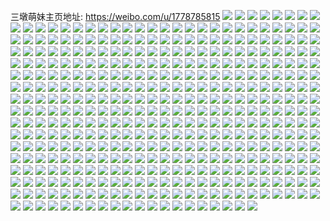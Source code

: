 三墩萌妹主页地址: https://weibo.com/u/1778785815 
![](https://wx4.sinaimg.cn/mw2000/6a061e17gy1h964iucn9oj227o2y71kz.jpg) 
![](https://wx4.sinaimg.cn/mw2000/6a061e17gy1h92v9xcw8nj20zo1bhqfw.jpg) 
![](https://wx4.sinaimg.cn/mw2000/6a061e17gy1h92v9z96bsj20zo0qbjzw.jpg) 
![](https://wx4.sinaimg.cn/mw2000/6a061e17gy1h92va08fdaj20zo13hdxd.jpg) 
![](https://wx4.sinaimg.cn/mw2000/6a061e17gy1h908rm8riuj20u0190q84.jpg) 
![](https://wx4.sinaimg.cn/mw2000/6a061e17gy1h908rnow3cj20u0190tge.jpg) 
![](https://wx4.sinaimg.cn/mw2000/6a061e17gy1h908rmyzlwj20u019011f.jpg) 
![](https://wx4.sinaimg.cn/mw2000/6a061e17gy1h8yaydf9ixj20jg0gmn1l.jpg) 
![](https://wx4.sinaimg.cn/mw2000/6a061e17gy1h8yaye4v85j21400u0gt9.jpg) 
![](https://wx4.sinaimg.cn/mw2000/6a061e17gy1h8yayfduc7j20u014haj7.jpg) 
![](https://wx4.sinaimg.cn/mw2000/6a061e17gy1h8yaygtnutj20u01br79s.jpg) 
![](https://wx4.sinaimg.cn/mw2000/6a061e17gy1h8y74be2wij20zo0lhabb.jpg) 
![](https://wx4.sinaimg.cn/mw2000/6a061e17gy1h8xv8b8vd2j20u0191jy4.jpg) 
![](https://wx4.sinaimg.cn/mw2000/6a061e17gy1h8xv8ei8mjj20u018zwlz.jpg) 
![](https://wx4.sinaimg.cn/mw2000/6a061e17gy1h8xv8fzmfqj20u0191101.jpg) 
![](https://wx4.sinaimg.cn/mw2000/6a061e17gy1h8ukwg5dk2j21hf1z8hdt.jpg) 
![](https://wx4.sinaimg.cn/mw2000/6a061e17gy1h8ukwd9ltyj20zo1blh12.jpg) 
![](https://wx4.sinaimg.cn/mw2000/6a061e17gy1h8ukwkaenoj21uc2gehdu.jpg) 
![](https://wx4.sinaimg.cn/mw2000/6a061e17gy1h8ukwqsug7j226m2wub2b.jpg) 
![](https://wx4.sinaimg.cn/mw2000/6a061e17gy1h8ukwtevupj221m2q67wj.jpg) 
![](https://wx4.sinaimg.cn/mw2000/6a061e17gy1h8ukwvyy5oj22662w8b2b.jpg) 
![](https://wx4.sinaimg.cn/mw2000/6a061e17gy1h8teiga6svj20zo1bkaup.jpg) 
![](https://wx4.sinaimg.cn/mw2000/6a061e17gy1h8teih4xqzj20zo1bkh2f.jpg) 
![](https://wx4.sinaimg.cn/mw2000/6a061e17gy1h8rblw71ckj20zo0c40ze.jpg) 
![](https://wx4.sinaimg.cn/mw2000/6a061e17gy1h8rblxj48gj20vb0nqqdl.jpg) 
![](https://wx4.sinaimg.cn/mw2000/6a061e17gy1h8rblvf1eij21kw16oqew.jpg) 
![](https://wx4.sinaimg.cn/mw2000/6a061e17gy1h8r023da1tj21xh2w4npd.jpg) 
![](https://wx4.sinaimg.cn/mw2000/6a061e17gy1h8r025bdquj221n32bhdu.jpg) 
![](https://wx4.sinaimg.cn/mw2000/6a061e17gy1h8r0278ewnj21ws2v5u0x.jpg) 
![](https://wx4.sinaimg.cn/mw2000/6a061e17gy1h8pszi4w5sj20u01fy45s.jpg) 
![](https://wx4.sinaimg.cn/mw2000/6a061e17gy1h8pszm5fhvj214p1i9e5c.jpg) 
![](https://wx4.sinaimg.cn/mw2000/6a061e17gy1h8pszsctjqj20dd0nrjsp.jpg) 
![](https://wx4.sinaimg.cn/mw2000/6a061e17gy1h8mdgan4mdj214z1im4qp.jpg) 
![](https://wx4.sinaimg.cn/mw2000/6a061e17gy1h8l5804k2jj20ve15v181.jpg) 
![](https://wx4.sinaimg.cn/mw2000/6a061e17gy1h8jwxpkmchj21o0280x6p.jpg) 
![](https://wx4.sinaimg.cn/mw2000/6a061e17gy1h8fmgx71fhj22560zo1ky.jpg) 
![](https://wx4.sinaimg.cn/mw2000/6a061e17gy1h8fmgfby74j22560zo7wi.jpg) 
![](https://wx4.sinaimg.cn/mw2000/6a061e17gy1h8eywjim18j20zo1mt7tq.jpg) 
![](https://wx4.sinaimg.cn/mw2000/6a061e17gy1h8eywkt49ej20zo1np1kx.jpg) 
![](https://wx4.sinaimg.cn/mw2000/6a061e17gy1h8eywib2njj20zo1a7wxw.jpg) 
![](https://wx4.sinaimg.cn/mw2000/6a061e17gy1h8ecxgzhglj20sg0sg7u3.jpg) 
![](https://wx4.sinaimg.cn/mw2000/6a061e17gy1h8dbck0e1lj21s32df7wi.jpg) 
![](https://wx4.sinaimg.cn/mw2000/6a061e17gy1h89ppgs4psj21li24pe82.jpg) 
![](https://wx4.sinaimg.cn/mw2000/6a061e17gy1h89pprx16kj21li24o4qp.jpg) 
![](https://wx4.sinaimg.cn/mw2000/6a061e17gy1h81p9tzcv0j22702xdnpe.jpg) 
![](https://wx4.sinaimg.cn/mw2000/6a061e17gy1h81kc39w5gj21hx1zwqv5.jpg) 
![](https://wx4.sinaimg.cn/mw2000/6a061e17gy1h81kc9ds0cj21h81yynpd.jpg) 
![](https://wx4.sinaimg.cn/mw2000/6a061e17gy1h7tlj7egbtj20zo1u9nb4.jpg) 
![](https://wx4.sinaimg.cn/mw2000/6a061e17gy1h7s33arojrj21k622xb29.jpg) 
![](https://wx4.sinaimg.cn/mw2000/6a061e17gy1h7s33bpcynj216o1kwniy.jpg) 
![](https://wx4.sinaimg.cn/mw2000/6a061e17gy1h7s33vq4i8j20zo1mq14d.jpg) 
![](https://wx4.sinaimg.cn/mw2000/6a061e17gy1h7hxng8o4zj211u1egtt3.jpg) 
![](https://wx4.sinaimg.cn/mw2000/6a061e17gy1h7axigyvpxj21281f0kb9.jpg) 
![](https://wx4.sinaimg.cn/mw2000/6a061e17gy1h7axig1qt4j212s1fqwyd.jpg) 
![](https://wx4.sinaimg.cn/mw2000/6a061e17gy1h748cpsk60j215q1jldxn.jpg) 
![](https://wx4.sinaimg.cn/mw2000/6a061e17ly1h70n7kpqmqj21o728bk5k.jpg) 
![](https://wx4.sinaimg.cn/mw2000/6a061e17ly1h70n7jujy0j22062ocu0x.jpg) 
![](https://wx4.sinaimg.cn/mw2000/6a061e17ly1h70n7mk8osj229u314x6r.jpg) 
![](https://wx4.sinaimg.cn/mw2000/6a061e17ly1h6vehc6k21j21nt27re82.jpg) 
![](https://wx4.sinaimg.cn/mw2000/6a061e17ly1h6t3a67idpj20zo0nhtkl.jpg) 
![](https://wx4.sinaimg.cn/mw2000/6a061e17ly1h6t3b5ncb9j20u015ajuw.jpg) 
![](https://wx4.sinaimg.cn/mw2000/6a061e17ly1h6t3a7votdj216o1kwn0r.jpg) 
![](https://wx4.sinaimg.cn/mw2000/6a061e17ly1h6t3a8ljbmj21221eq1c6.jpg) 
![](https://wx4.sinaimg.cn/mw2000/6a061e17ly1h6rdxjnbgjj21oe1oenmp.jpg) 
![](https://wx4.sinaimg.cn/mw2000/6a061e17ly1h6rdxj34ywj22c0340q8c.jpg) 
![](https://wx4.sinaimg.cn/mw2000/6a061e17ly1h6e97baatij21id20ib29.jpg) 
![](https://wx4.sinaimg.cn/mw2000/6a061e17ly1h6e97bw62gj21im20sn3r.jpg) 
![](https://wx4.sinaimg.cn/mw2000/6a061e17ly1h6e97cfdygj21kd236aja.jpg) 
![](https://wx4.sinaimg.cn/mw2000/6a061e17ly1h6e97d2p2pj21kr23ou0x.jpg) 
![](https://wx4.sinaimg.cn/mw2000/6a061e17ly1h658usmv0lj20xc1ypn2n.jpg) 
![](https://wx4.sinaimg.cn/mw2000/6a061e17ly1h658utt14cj20xc1yyx3j.jpg) 
![](https://wx4.sinaimg.cn/mw2000/6a061e17ly1h658uvpo9lj20xc2lr4dm.jpg) 
![](https://wx4.sinaimg.cn/mw2000/6a061e17ly1h658uwqt51j20xc208e81.jpg) 
![](https://wx4.sinaimg.cn/mw2000/6a061e17ly1h658uyk5qjj2204305b2b.jpg) 
![](https://wx4.sinaimg.cn/mw2000/6a061e17ly1h658uznbadj20xc2090zy.jpg) 
![](https://wx4.sinaimg.cn/mw2000/6a061e17ly1h658urkqd8j20xc2e2e81.jpg) 
![](https://wx4.sinaimg.cn/mw2000/6a061e17ly1h658v0s1vqj20xc2p8e81.jpg) 
![](https://wx4.sinaimg.cn/mw2000/6a061e17ly1h658v2gl2wj215o3b4b2a.jpg) 
![](https://wx4.sinaimg.cn/mw2000/6a061e17ly1h5w5liuu4bj22bz2bze81.jpg) 
![](https://wx4.sinaimg.cn/mw2000/6a061e17ly1h5w5ljnguej21o0280kjl.jpg) 
![](https://wx4.sinaimg.cn/mw2000/6a061e17ly1h5jc8fvx5rj21o02801kz.jpg) 
![](https://wx4.sinaimg.cn/mw2000/6a061e17ly1h5jc8gfdfvj21cl1clh25.jpg) 
![](https://wx4.sinaimg.cn/mw2000/6a061e17ly1h5jc8dmrhjj21i01hzqjv.jpg) 
![](https://wx4.sinaimg.cn/mw2000/6a061e17ly1h5jc8idjqij21o0280hdu.jpg) 
![](https://wx4.sinaimg.cn/mw2000/6a061e17ly1h5jc8k68rvj21o0280u0x.jpg) 
![](https://wx4.sinaimg.cn/mw2000/6a061e17ly1h5jc8m9fc5j21o0280hdv.jpg) 
![](https://wx4.sinaimg.cn/mw2000/6a061e17ly1h4qnxays7qj21o0280qv5.jpg) 
![](https://wx4.sinaimg.cn/mw2000/6a061e17ly1h4jqyrevk7j21lc24gu0x.jpg) 
![](https://wx4.sinaimg.cn/mw2000/6a061e17ly1h4f45br31ij21o02804qq.jpg) 
![](https://wx4.sinaimg.cn/mw2000/6a061e17gy1h4bjxwxqrtj22c0340x6q.jpg) 
![](https://wx4.sinaimg.cn/mw2000/6a061e17gy1h4bjxyd34dj21h41yuqv5.jpg) 
![](https://wx4.sinaimg.cn/mw2000/6a061e17gy1h4bjxzjhghj21o0280kjl.jpg) 
![](https://wx4.sinaimg.cn/mw2000/6a061e17gy1h4bjy2p2npj21o0280qv5.jpg) 
![](https://wx4.sinaimg.cn/mw2000/6a061e17gy1h3jwhgfddtj21291f1asl.jpg) 
![](https://wx4.sinaimg.cn/mw2000/6a061e17gy1h2s1r8saz4j21o02807wh.jpg) 
![](https://wx4.sinaimg.cn/mw2000/6a061e17gy1h2s1rqrm9wj21o02801ky.jpg) 
![](https://wx4.sinaimg.cn/mw2000/6a061e17gy1h2oo554seej222a2r1u0x.jpg) 
![](https://wx4.sinaimg.cn/mw2000/6a061e17gy1h2oo53zyv2j22c0340u0y.jpg) 
![](https://wx4.sinaimg.cn/mw2000/6a061e17gy1h2oo56vi1nj22432tehdu.jpg) 
![](https://wx4.sinaimg.cn/mw2000/6a061e17gy1h2oo51hkpnj221k2q2hdt.jpg) 
![](https://wx4.sinaimg.cn/mw2000/6a061e17gy1h2lxdftqkbj222j2rfe81.jpg) 
![](https://wx4.sinaimg.cn/mw2000/6a061e17gy1h2fvagrd89j228u2zrx6p.jpg) 
![](https://wx4.sinaimg.cn/mw2000/6a061e17gy1h28cme9isij22382sd7wh.jpg) 
![](https://wx4.sinaimg.cn/mw2000/6a061e17gy1h1wrdk92jpj21o0280e81.jpg) 
![](https://wx4.sinaimg.cn/mw2000/6a061e17gy1h1wrdm3x6vj220w2j4x6p.jpg) 
![](https://wx4.sinaimg.cn/mw2000/6a061e17gy1h1wrdndsiqj22c0340hdu.jpg) 
![](https://wx4.sinaimg.cn/mw2000/6a061e17gy1h1wrdobzgoj20u0140qae.jpg) 
![](https://wx4.sinaimg.cn/mw2000/6a061e17gy1h1wrdpehzbj21o02807wh.jpg) 
![](https://wx4.sinaimg.cn/mw2000/6a061e17gy1h1pyrp40r3j21o0280u0x.jpg) 
![](https://wx4.sinaimg.cn/mw2000/6a061e17gy1h1pyrq6hh3j21o02801ky.jpg) 
![](https://wx4.sinaimg.cn/mw2000/6a061e17gy1h1pyro7o6lj21o0280x6p.jpg) 
![](https://wx4.sinaimg.cn/mw2000/6a061e17gy1h1pyrrdw90j22c0340e83.jpg) 
![](https://wx4.sinaimg.cn/mw2000/6a061e17gy1h13z0ajha9j21o0280u0x.jpg) 
![](https://wx4.sinaimg.cn/mw2000/6a061e17gy1h07fp75rw3j222n3404qr.jpg) 
![](https://wx4.sinaimg.cn/mw2000/6a061e17gy1h07fp53hrbj222n340kjm.jpg) 
![](https://wx4.sinaimg.cn/mw2000/6a061e17gy1h07fpa9x7gj234022p7wj.jpg) 
![](https://wx4.sinaimg.cn/mw2000/6a061e17gy1h07fpejlsdj222o3404qr.jpg) 
![](https://wx4.sinaimg.cn/mw2000/6a061e17gy1h07fpcdxewj222o3401kz.jpg) 
![](https://wx4.sinaimg.cn/mw2000/6a061e17gy1h07fpgo2p8j222o340u0y.jpg) 
![](https://wx4.sinaimg.cn/mw2000/6a061e17ly1h031k3lg21j20u01407bs.jpg) 
![](https://wx4.sinaimg.cn/mw2000/6a061e17gy1gzj4sf2g8tj20zo16rnev.jpg) 
![](https://wx4.sinaimg.cn/mw2000/6a061e17gy1gzj4sdu28uj22c02c0kjm.jpg) 
![](https://wx4.sinaimg.cn/mw2000/6a061e17gy1gzj4sg7doyj22c02c0e82.jpg) 
![](https://wx4.sinaimg.cn/mw2000/6a061e17gy1gzfqnnxkj2j21sc2ds4qq.jpg) 
![](https://wx4.sinaimg.cn/mw2000/6a061e17gy1gzfqnp12ffj21sc2ds7wi.jpg) 
![](https://wx4.sinaimg.cn/mw2000/6a061e17gy1gzfqnr555dj21sc2ds4qq.jpg) 
![](https://wx4.sinaimg.cn/mw2000/6a061e17gy1gzfqnt00dkj21sc2dsb2a.jpg) 
![](https://wx4.sinaimg.cn/mw2000/6a061e17gy1gzdi0x9ufvj22560zonpe.jpg) 
![](https://wx4.sinaimg.cn/mw2000/6a061e17gy1gzd0fyvzqtj21o0280qv5.jpg) 
![](https://wx4.sinaimg.cn/mw2000/6a061e17gy1gz7s40021zj223j2sq1ky.jpg) 
![](https://wx4.sinaimg.cn/mw2000/6a061e17gy1gz5dywgvrfj222o2rjnpd.jpg) 
![](https://wx4.sinaimg.cn/mw2000/6a061e17gy1gz5dyxcdldj213u0tu4o7.jpg) 
![](https://wx4.sinaimg.cn/mw2000/6a061e17gy1gz5dyy6zcxj22c02c0npd.jpg) 
![](https://wx4.sinaimg.cn/mw2000/6a061e17gy1gyqds8udq6j21jq22aqv5.jpg) 
![](https://wx4.sinaimg.cn/mw2000/6a061e17gy1gyqdr25te8j21ig20mnpd.jpg) 
![](https://wx4.sinaimg.cn/mw2000/6a061e17gy1gyqdr3nh1zj21ln24vnpd.jpg) 
![](https://wx4.sinaimg.cn/mw2000/6a061e17gy1gyums2n3s2j21o0280npd.jpg) 
![](https://wx4.sinaimg.cn/mw2000/6a061e17gy1gymwk448mjj22bz1qznpd.jpg) 
![](https://wx4.sinaimg.cn/mw2000/6a061e17gy1gyjs798p44j20zo0jb78g.jpg) 
![](https://wx4.sinaimg.cn/mw2000/6a061e17gy1gyi66gbv3gj20u01hc48i.jpg) 
![](https://wx4.sinaimg.cn/mw2000/6a061e17gy1gyet1h09noj20zo0c8jxh.jpg) 
![](https://wx4.sinaimg.cn/mw2000/6a061e17gy1gyet1hde3ej20zo0ie0yu.jpg) 
![](https://wx4.sinaimg.cn/mw2000/6a061e17gy1gyet1hy7dvj20zo0l0qf0.jpg) 
![](https://wx4.sinaimg.cn/mw2000/6a061e17gy1gyet1i9ggzj20zo0bh40v.jpg) 
![](https://wx4.sinaimg.cn/mw2000/6a061e17gy1gyet1glzn4j20zo1ax1e9.jpg) 
![](https://wx4.sinaimg.cn/mw2000/6a061e17gy1gyet1iq8uyj20zo0m8dqn.jpg) 
![](https://wx4.sinaimg.cn/mw2000/6a061e17gy1gyet1jjwqqj20zo136h3p.jpg) 
![](https://wx4.sinaimg.cn/mw2000/6a061e17gy1gyet1knhrbj20zo0i90z5.jpg) 
![](https://wx4.sinaimg.cn/mw2000/6a061e17gy1gyeoxl1vptj20zo1hwtw6.jpg) 
![](https://wx4.sinaimg.cn/mw2000/6a061e17gy1gyeoxmc3epj20u01eb4i5.jpg) 
![](https://wx4.sinaimg.cn/mw2000/6a061e17gy1gydh1ags2xj20zo097wfx.jpg) 
![](https://wx4.sinaimg.cn/mw2000/6a061e17gy1gydfw259jgj21kx23vnpd.jpg) 
![](https://wx4.sinaimg.cn/mw2000/6a061e17gy1gydfw5n9ooj22c02et7wi.jpg) 
![](https://wx4.sinaimg.cn/mw2000/6a061e17gy1gydfw3qc0yj21nk22fb29.jpg) 
![](https://wx4.sinaimg.cn/mw2000/6a061e17gy1gydfw8peu5j22c0340u0x.jpg) 
![](https://wx4.sinaimg.cn/mw2000/6a061e17gy1gydfw6xwtoj228g28gu0x.jpg) 
![](https://wx4.sinaimg.cn/mw2000/6a061e17gy1gydfwaaqogj21sc2dsx6q.jpg) 
![](https://wx4.sinaimg.cn/mw2000/6a061e17gy1gybtq98xx7j20zo175n24.jpg) 
![](https://wx4.sinaimg.cn/mw2000/6a061e17gy1gybtr2sk6ij229p29p7wi.jpg) 
![](https://wx4.sinaimg.cn/mw2000/6a061e17gy1gy7t146a9mj21sj1sj4qp.jpg) 
![](https://wx4.sinaimg.cn/mw2000/6a061e17gy1gy7t15yu2nj21o0280npd.jpg) 
![](https://wx4.sinaimg.cn/mw2000/6a061e17gy1gy7t18xqysj22c0340e83.jpg) 
![](https://wx4.sinaimg.cn/mw2000/6a061e17gy1gy7t13dh4rj22c0340x6q.jpg) 
![](https://wx4.sinaimg.cn/mw2000/6a061e17gy1gy7t1lfnlbj2256256e82.jpg) 
![](https://wx4.sinaimg.cn/mw2000/6a061e17gy1gy78ekvllbj22c02x0x6q.jpg) 
![](https://wx4.sinaimg.cn/mw2000/6a061e17gy1gy66fkui3cj21ox1ox1kx.jpg) 
![](https://wx4.sinaimg.cn/mw2000/6a061e17gy1gxzx73nztuj22c02ebkjm.jpg) 
![](https://wx4.sinaimg.cn/mw2000/6a061e17gy1gxzx74mrzij21o0280kjl.jpg) 
![](https://wx4.sinaimg.cn/mw2000/6a061e17gy1gxzx72dpsvj21va1vae81.jpg) 
![](https://wx4.sinaimg.cn/mw2000/6a061e17ly1gxxfnud3urj224i24iu0x.jpg) 
![](https://wx4.sinaimg.cn/mw2000/6a061e17gy1gxrm4allohj21ju22fe81.jpg) 
![](https://wx4.sinaimg.cn/mw2000/6a061e17gy1gxrm4imh0tj21ux1uxhdt.jpg) 
![](https://wx4.sinaimg.cn/mw2000/6a061e17gy1gxrm4plfr4j21ki1kj4qp.jpg) 
![](https://wx4.sinaimg.cn/mw2000/6a061e17gy1gxrm51ujbzj225c25cnpd.jpg) 
![](https://wx4.sinaimg.cn/mw2000/6a061e17gy1gxrm4ehzgbj21o01qxkjl.jpg) 
![](https://wx4.sinaimg.cn/mw2000/6a061e17gy1gxrm52t973j20ob0obn2x.jpg) 
![](https://wx4.sinaimg.cn/mw2000/6a061e17gy1gxjjdkfpk2j20zo1e9qos.jpg) 
![](https://wx4.sinaimg.cn/mw2000/6a061e17gy1gxjjdl28fpj21y71y7e81.jpg) 
![](https://wx4.sinaimg.cn/mw2000/6a061e17gy1gxi8tsotxej20zo190h3q.jpg) 
![](https://wx4.sinaimg.cn/mw2000/6a061e17gy1gxi8ttix4yj20zo16bnfq.jpg) 
![](https://wx4.sinaimg.cn/mw2000/6a061e17gy1gxi8tu8ujrj20zo0xe19r.jpg) 
![](https://wx4.sinaimg.cn/mw2000/6a061e17gy1gxi8tvmtujj20xc3cekjl.jpg) 
![](https://wx4.sinaimg.cn/mw2000/6a061e17gy1gxi8twnaxsj20zo1ape11.jpg) 
![](https://wx4.sinaimg.cn/mw2000/6a061e17gy1gxi8vuxd09j20zo0rwh0o.jpg) 
![](https://wx4.sinaimg.cn/mw2000/6a061e17gy1gxi8wuce2jj20zo1dukda.jpg) 
![](https://wx4.sinaimg.cn/mw2000/6a061e17gy1gxgkc36fabj20zo09stcb.jpg) 
![](https://wx4.sinaimg.cn/mw2000/6a061e17gy1gxdcei9u08j22912914qq.jpg) 
![](https://wx4.sinaimg.cn/mw2000/6a061e17gy1gx7b6tfxn6j21mr1mrauo.jpg) 
![](https://wx4.sinaimg.cn/mw2000/6a061e17gy1gx656liuuwj20zo0y2trv.jpg) 
![](https://wx4.sinaimg.cn/mw2000/6a061e17gy1gwzqv1lfmuj21o0280e81.jpg) 
![](https://wx4.sinaimg.cn/mw2000/6a061e17gy1gwzqv0q0stj21z71z7e81.jpg) 
![](https://wx4.sinaimg.cn/mw2000/6a061e17gy1gwzqvz50onj21o0280npd.jpg) 
![](https://wx4.sinaimg.cn/mw2000/6a061e17gy1gwzqvy8oj8j22c03401kz.jpg) 
![](https://wx4.sinaimg.cn/mw2000/6a061e17gy1gwzqwl571vj22c02x01kz.jpg) 
![](https://wx4.sinaimg.cn/mw2000/6a061e17gy1gwzqwjz3uvj20zo0t1aj2.jpg) 
![](https://wx4.sinaimg.cn/mw2000/6a061e17gy1gwxf5hl0h5j21400u0k06.jpg) 
![](https://wx4.sinaimg.cn/mw2000/6a061e17gy1gwxf5ihbywj20u00u0te3.jpg) 
![](https://wx4.sinaimg.cn/mw2000/6a061e17gy1gwxf5h0hxzj20u00u0aew.jpg) 
![](https://wx4.sinaimg.cn/mw2000/6a061e17gy1gwxf5iyza9j20u00u0dnp.jpg) 
![](https://wx4.sinaimg.cn/mw2000/6a061e17gy1gwp83fm136j20u011in99.jpg) 
![](https://wx4.sinaimg.cn/mw2000/6a061e17gy1gwp83gk04nj20u011jwqy.jpg) 
![](https://wx4.sinaimg.cn/mw2000/6a061e17gy1gwp83em977j20u014016s.jpg) 
![](https://wx4.sinaimg.cn/mw2000/6a061e17gy1gwp83hi8a9j20u0140am5.jpg) 
![](https://wx4.sinaimg.cn/mw2000/6a061e17gy1gwify3bah0j224i24i4qq.jpg) 
![](https://wx4.sinaimg.cn/mw2000/6a061e17gy1gwify0s4cqj215o2je4qp.jpg) 
![](https://wx4.sinaimg.cn/mw2000/6a061e17gy1gwify57c2pj22c03407wk.jpg) 
![](https://wx4.sinaimg.cn/mw2000/6a061e17gy1gwify01cekj21o02804qq.jpg) 
![](https://wx4.sinaimg.cn/mw2000/6a061e17gy1gwg509vjcrj22c0340e83.jpg) 
![](https://wx4.sinaimg.cn/mw2000/6a061e17gy1gwg50i7jjwj225y2w9hdv.jpg) 
![](https://wx4.sinaimg.cn/mw2000/6a061e17gy1gwg50kyfljj22582uz1l1.jpg) 
![](https://wx4.sinaimg.cn/mw2000/6a061e17gy1gwg50lfkc5j20np0ohn6n.jpg) 
![](https://wx4.sinaimg.cn/mw2000/6a061e17gy1gwg50dgj82j22op20i4qr.jpg) 
![](https://wx4.sinaimg.cn/mw2000/6a061e17gy1gwg50n0r8uj22c32c0hdt.jpg) 
![](https://wx4.sinaimg.cn/mw2000/6a061e17gy1gwg506wax2j2225225hdt.jpg) 
![](https://wx4.sinaimg.cn/mw2000/6a061e17gy1gwg50pa8f9j21o0280b2a.jpg) 
![](https://wx4.sinaimg.cn/mw2000/6a061e17gy1gwg50r0lncj22c02c0kjm.jpg) 
![](https://wx4.sinaimg.cn/mw2000/6a061e17gy1gw81nrfq7kj21o0280hdt.jpg) 
![](https://wx4.sinaimg.cn/mw2000/6a061e17gy1gw81ns6uuvj21o02807wh.jpg) 
![](https://wx4.sinaimg.cn/mw2000/6a061e17gy1gw81nqkop9j21o0280hdt.jpg) 
![](https://wx4.sinaimg.cn/mw2000/6a061e17gy1gw3iew0wahj20zo08bjs6.jpg) 
![](https://wx4.sinaimg.cn/mw2000/6a061e17gy1gw3iex7821j21o0280x6p.jpg) 
![](https://wx4.sinaimg.cn/mw2000/6a061e17gy1gw3iezj6v6j22c0340npe.jpg) 
![](https://wx4.sinaimg.cn/mw2000/6a061e17gy1gw3if0kxjuj23342bce82.jpg) 
![](https://wx4.sinaimg.cn/mw2000/6a061e17gy1gvwlests79j21o0280u0x.jpg) 
![](https://wx4.sinaimg.cn/mw2000/6a061e17gy1gvwletpvmej21zv1zvhdt.jpg) 
![](https://wx4.sinaimg.cn/mw2000/6a061e17gy1gvwlevbkihj22c0340e82.jpg) 
![](https://wx4.sinaimg.cn/mw2000/001WnBrNgy1gvqqsqcs6jj60u00u0qdu02.jpg) 
![](https://wx4.sinaimg.cn/mw2000/001WnBrNgy1gvqqstfqzej60zo256npd02.jpg) 
![](https://wx4.sinaimg.cn/mw2000/001WnBrNgy1gvqqspsoa8j62c03401ky02.jpg) 
![](https://wx4.sinaimg.cn/mw2000/001WnBrNgy1gvqqsulk9zj62c02c6kjm02.jpg) 
![](https://wx4.sinaimg.cn/mw2000/001WnBrNgy1gvqqsvu1v9j62c02c0hdu02.jpg) 
![](https://wx4.sinaimg.cn/mw2000/001WnBrNgy1gvqqsx58d5j61o01o0hdt02.jpg) 
![](https://wx4.sinaimg.cn/mw2000/001WnBrNgy1gvisntfijuj62c02t6x6q02.jpg) 
![](https://wx4.sinaimg.cn/mw2000/001WnBrNgy1gvisnw8rhkj62312311kx02.jpg) 
![](https://wx4.sinaimg.cn/mw2000/001WnBrNgy1gvisnvotmij62c02p0kjm02.jpg) 
![](https://wx4.sinaimg.cn/mw2000/001WnBrNgy1gvisnse090j62c02c0qv502.jpg) 
![](https://wx4.sinaimg.cn/mw2000/001WnBrNgy1gvisnukumij62c02c0b2a02.jpg) 
![](https://wx4.sinaimg.cn/mw2000/001WnBrNgy1gvisnxevjbj62c02c0b2a02.jpg) 
![](https://wx4.sinaimg.cn/mw2000/001WnBrNgy1gvisny5ytuj61o0280hdt02.jpg) 
![](https://wx4.sinaimg.cn/mw2000/001WnBrNgy1gviso0bw04j62c02w9npe02.jpg) 
![](https://wx4.sinaimg.cn/mw2000/001WnBrNgy1gvisnz4qd9j61jb1jau0x02.jpg) 
![](https://wx4.sinaimg.cn/mw2000/001WnBrNgy1gv4ouu76gaj61jp1jp7wh02.jpg) 
![](https://wx4.sinaimg.cn/mw2000/001WnBrNgy1gv4ouslwtpj61o01o01ky02.jpg) 
![](https://wx4.sinaimg.cn/mw2000/001WnBrNgy1gv4ouv0z60j615c15ctir02.jpg) 
![](https://wx4.sinaimg.cn/mw2000/001WnBrNgy1gv4oux49maj624q24qqv502.jpg) 
![](https://wx4.sinaimg.cn/mw2000/001WnBrNgy1gv4ouqlzxmj627d2xtkjn02.jpg) 
![](https://wx4.sinaimg.cn/mw2000/001WnBrNgy1gv4ouza9k4j62222224qq02.jpg) 
![](https://wx4.sinaimg.cn/mw2000/001WnBrNgy1gur2krhra1j61o0280u0x02.jpg) 
![](https://wx4.sinaimg.cn/mw2000/001WnBrNgy1gur2kmlwgjj629b29bb2a02.jpg) 
![](https://wx4.sinaimg.cn/mw2000/001WnBrNgy1gur2kpb8jjj63402c0hdu02.jpg) 
![](https://wx4.sinaimg.cn/mw2000/001WnBrNgy1gur2kw8ahuj62c03401kz02.jpg) 
![](https://wx4.sinaimg.cn/mw2000/6a061e17gy1gwz8r3tgruj217u17uwtp.jpg) 
![](https://wx4.sinaimg.cn/mw2000/001WnBrNgy1gur2kxraifj6230230hdt02.jpg) 
![](https://wx4.sinaimg.cn/mw2000/001WnBrNgy1gur2l1a9vjj61o0280hdt02.jpg) 
![](https://wx4.sinaimg.cn/mw2000/6a061e17gy1gwz8r4h56uj21o01o0x6p.jpg) 
![](https://wx4.sinaimg.cn/mw2000/6a061e17gy1gwz8r50sd6j21k61k6e6h.jpg) 
![](https://wx4.sinaimg.cn/mw2000/6a061e17gy1gwz8r5wgt8j22c02c0qv6.jpg) 
![](https://wx4.sinaimg.cn/mw2000/001WnBrNgy1guosmfptizj62c02c07wh02.jpg) 
![](https://wx4.sinaimg.cn/mw2000/001WnBrNgy1guosmg5grej60a00kvdgq02.jpg) 
![](https://wx4.sinaimg.cn/mw2000/001WnBrNgy1guosmi2wu7j62c02c0npd02.jpg) 
![](https://wx4.sinaimg.cn/mw2000/001WnBrNgy1guipnw5lkej61kw16oaug02.jpg) 
![](https://wx4.sinaimg.cn/mw2000/001WnBrNgy1guipnv7nvuj61kw16okcb02.jpg) 
![](https://wx4.sinaimg.cn/mw2000/001WnBrNgy1guipnxakvnj61kw16owz202.jpg) 
![](https://wx4.sinaimg.cn/mw2000/001WnBrNly1gu1p5wghnij61o0280e8202.jpg) 
![](https://wx4.sinaimg.cn/mw2000/001WnBrNly1gu1p5x7v2vj61sc2dsqv502.jpg) 
![](https://wx4.sinaimg.cn/mw2000/001WnBrNly1gu1p5yrvzlj62c02c0x6p02.jpg) 
![](https://wx4.sinaimg.cn/mw2000/001WnBrNly1gu1p605t20j61o0280qv602.jpg) 
![](https://wx4.sinaimg.cn/mw2000/001WnBrNly1gu1p5vpgnuj60vc15s14h02.jpg) 
![](https://wx4.sinaimg.cn/mw2000/001WnBrNly1gu1p6251czj61tk1tkhdt02.jpg) 
![](https://wx4.sinaimg.cn/mw2000/001WnBrNly1gu1p649b17j62c0340npe02.jpg) 
![](https://wx4.sinaimg.cn/mw2000/001WnBrNly1gu1p65c9grj62bz2bze8202.jpg) 
![](https://wx4.sinaimg.cn/mw2000/001WnBrNly1gu1p67oudpj62c0340kjm02.jpg) 
![](https://wx4.sinaimg.cn/mw2000/6a061e17ly1gtld9kfor7j21mb1mbb29.jpg) 
![](https://wx4.sinaimg.cn/mw2000/001WnBrNly1gtld9qu0duj61rd1rde8102.jpg) 
![](https://wx4.sinaimg.cn/mw2000/6a061e17gy1gwz8t7simuj21o0280u0x.jpg) 
![](https://wx4.sinaimg.cn/mw2000/001WnBrNly1gtld9nfn5kj62c02c0kjl02.jpg) 
![](https://wx4.sinaimg.cn/mw2000/001WnBrNly1gtld9m15rpj61wv1wvhdt02.jpg) 
![](https://wx4.sinaimg.cn/mw2000/001WnBrNly1gtld9i86x4j62c02c04qq02.jpg) 
![](https://wx4.sinaimg.cn/mw2000/6a061e17ly1gsi5lo4xhuj21ev1evhdt.jpg) 
![](https://wx4.sinaimg.cn/mw2000/6a061e17ly1gscs6mibopj22c02c0wzq.jpg) 
![](https://wx4.sinaimg.cn/mw2000/6a061e17gy1gwz90egcvfj21o01o0u0x.jpg) 
![](https://wx4.sinaimg.cn/mw2000/6a061e17ly1grkiy5bvyoj22c02c0e82.jpg) 
![](https://wx4.sinaimg.cn/mw2000/6a061e17ly1grkiy6j494j22c02c0e50.jpg) 
![](https://wx4.sinaimg.cn/mw2000/6a061e17ly1grkiydf6p9j21o0280hdt.jpg) 
![](https://wx4.sinaimg.cn/mw2000/6a061e17ly1grkiy9i2zij22c02c0qhf.jpg) 
![](https://wx4.sinaimg.cn/mw2000/6a061e17ly1grkiyb3eskj2269269u0x.jpg) 
![](https://wx4.sinaimg.cn/mw2000/6a061e17ly1grkiycdpooj22801o0kjm.jpg) 
![](https://wx4.sinaimg.cn/mw2000/6a061e17ly1grkiy83jqoj22c02c0qq8.jpg) 
![](https://wx4.sinaimg.cn/mw2000/6a061e17ly1gr3az6efv5j22c02c0kjn.jpg) 
![](https://wx4.sinaimg.cn/mw2000/6a061e17ly1gr3az8f1b0j21o0280kjl.jpg) 
![](https://wx4.sinaimg.cn/mw2000/6a061e17ly1gr3az34oh9j21mi1mi4qp.jpg) 
![](https://wx4.sinaimg.cn/mw2000/6a061e17ly1gr3azavx2xj21o02804qr.jpg) 
![](https://wx4.sinaimg.cn/mw2000/6a061e17ly1gqbhn84j2kj21o01o01ky.jpg) 
![](https://wx4.sinaimg.cn/mw2000/6a061e17ly1gpm3a4vy4tj21o02807wi.jpg) 
![](https://wx4.sinaimg.cn/mw2000/6a061e17ly1gpm3a21qwfj22c02c0aq8.jpg) 
![](https://wx4.sinaimg.cn/mw2000/6a061e17ly1gpm3a781g2j21o01o0npd.jpg) 
![](https://wx4.sinaimg.cn/mw2000/6a061e17ly1gp61r8vt9nj21o0280npd.jpg) 
![](https://wx4.sinaimg.cn/mw2000/6a061e17ly1gnxwz98sk9j21kw16otv0.jpg) 
![](https://wx4.sinaimg.cn/mw2000/6a061e17ly1gns7kyzje5j22801o0x6p.jpg) 
![](https://wx4.sinaimg.cn/mw2000/6a061e17ly1gnnk7x37j1j20vc0vcwrl.jpg) 
![](https://wx4.sinaimg.cn/mw2000/6a061e17ly1gmgqw6z8g5j22c02c0kjo.jpg) 
![](https://wx4.sinaimg.cn/mw2000/6a061e17ly1gmgqw5ts5zj225p25pe82.jpg) 
![](https://wx4.sinaimg.cn/mw2000/6a061e17ly1gmgqx7zlokj20mi0mi4hx.jpg) 
![](https://wx4.sinaimg.cn/mw2000/6a061e17ly1gmgqw7ua1ij21o0280qv5.jpg) 
![](https://wx4.sinaimg.cn/mw2000/6a061e17ly1gmb4krmcrbj21o0280kjm.jpg) 
![](https://wx4.sinaimg.cn/mw2000/6a061e17ly1gm44frg94aj22c02c0x6p.jpg) 
![](https://wx4.sinaimg.cn/mw2000/6a061e17ly1gm44fslisfj21o01o0b29.jpg) 
![](https://wx4.sinaimg.cn/mw2000/6a061e17ly1gm44ft0z39j21q71q7aq1.jpg) 
![](https://wx4.sinaimg.cn/mw2000/6a061e17ly1gm44ftr8kjj22c02c0npe.jpg) 
![](https://wx4.sinaimg.cn/mw2000/6a061e17ly1gm44fwlw3xj21o02807wj.jpg) 
![](https://wx4.sinaimg.cn/mw2000/6a061e17ly1gm44fvhnkzj22c02c07wi.jpg) 
![](https://wx4.sinaimg.cn/mw2000/6a061e17ly1gl9n1gectaj23402c0x6t.jpg) 
![](https://wx4.sinaimg.cn/mw2000/6a061e17ly1gl9n4yiszhj20yi0z1h01.jpg) 
![](https://wx4.sinaimg.cn/mw2000/6a061e17ly1gl9n4vdzicj22c02c0qk0.jpg) 
![](https://wx4.sinaimg.cn/mw2000/6a061e17ly1gl9n1i40mtj216o1kw1kx.jpg) 
![](https://wx4.sinaimg.cn/mw2000/6a061e17ly1gl9n4zr2srj22c0340npd.jpg) 
![](https://wx4.sinaimg.cn/mw2000/6a061e17ly1gl9n4wqujnj21o02804qg.jpg) 
![](https://wx4.sinaimg.cn/mw2000/6a061e17ly1gl9n52rij8j22c0340u0x.jpg) 
![](https://wx4.sinaimg.cn/mw2000/6a061e17ly1gl9n4xyb4tj21o01o01k3.jpg) 
![](https://wx4.sinaimg.cn/mw2000/6a061e17ly1gl9n552vpdj22c02c07wh.jpg) 
![](https://wx4.sinaimg.cn/mw2000/6a061e17ly1gkw8hdrq5oj21o01o04qp.jpg) 
![](https://wx4.sinaimg.cn/mw2000/6a061e17ly1gkw8hf92a9j21o01o04qp.jpg) 
![](https://wx4.sinaimg.cn/mw2000/6a061e17ly1gjg2ptem93j23402c0b2a.jpg) 
![](https://wx4.sinaimg.cn/mw2000/6a061e17ly1gjg2qe6xkgj20q00tmgvh.jpg) 
![](https://wx4.sinaimg.cn/mw2000/6a061e17ly1gjg2qavj6cj22c02c0azr.jpg) 
![](https://wx4.sinaimg.cn/mw2000/6a061e17ly1gjg2quxcekj22c02c0x6q.jpg) 
![](https://wx4.sinaimg.cn/mw2000/6a061e17ly1gjg2qgrxc0j216o16o7ml.jpg) 
![](https://wx4.sinaimg.cn/mw2000/6a061e17ly1gjg2qxi7rjj22c02c07wi.jpg) 
![](https://wx4.sinaimg.cn/mw2000/6a061e17ly1ghr11fsbd5j20cl0d0wfv.jpg) 
![](https://wx4.sinaimg.cn/mw2000/6a061e17ly1ghpfjyvdl2j22c02c0ay4.jpg) 
![](https://wx4.sinaimg.cn/mw2000/6a061e17ly1ghpfk0vz8cj21f01w0qv5.jpg) 
![](https://wx4.sinaimg.cn/mw2000/6a061e17ly1ghpfk1xdyqj22c02c0b2a.jpg) 
![](https://wx4.sinaimg.cn/mw2000/6a061e17ly1ggcxia90ywj216o1kw1kx.jpg) 
![](https://wx4.sinaimg.cn/mw2000/6a061e17ly1gfgv1y1gaej217l0ojtji.jpg) 
![](https://wx4.sinaimg.cn/mw2000/6a061e17ly1gei4ymubq6j21w01f0b29.jpg) 
![](https://wx4.sinaimg.cn/mw2000/6a061e17ly1gdts57ni93j21f01f07wh.jpg) 
![](https://wx4.sinaimg.cn/mw2000/6a061e17ly1gdp7mcbs7hj22c02c0x6p.jpg) 
![](https://wx4.sinaimg.cn/mw2000/6a061e17ly1gdp7mcuavjj21f01w0kjl.jpg) 
![](https://wx4.sinaimg.cn/mw2000/6a061e17ly1gdp7mddpdxj21ns1nshdt.jpg) 
![](https://wx4.sinaimg.cn/mw2000/6a061e17ly1gdh3ys0t3rj21o01o01kx.jpg) 
![](https://wx4.sinaimg.cn/mw2000/6a061e17ly1gd5ggb6z9dj21f01w0e81.jpg) 
![](https://wx4.sinaimg.cn/mw2000/6a061e17ly1g9nmudipprj21w01f4qv5.jpg) 
![](https://wx4.sinaimg.cn/mw2000/6a061e17ly1g7z8rvoc3yj21o01o0e7q.jpg) 
![](https://wx4.sinaimg.cn/mw2000/6a061e17ly1g7z8rv7asoj22c02c0kjl.jpg) 
![](https://wx4.sinaimg.cn/mw2000/6a061e17ly1g7z8rwj9hmj21o01o04qp.jpg) 
![](https://wx4.sinaimg.cn/mw2000/6a061e17ly1g7z8rx11qoj21f41f54qp.jpg) 
![](https://wx4.sinaimg.cn/mw2000/6a061e17ly1g7htud469yj21o01o0kjm.jpg) 
![](https://wx4.sinaimg.cn/mw2000/6a061e17ly1g7htudum1nj21o01o0b29.jpg) 
![](https://wx4.sinaimg.cn/mw2000/6a061e17ly1g7htues3y4j21o01o0b29.jpg) 
![](https://wx4.sinaimg.cn/mw2000/6a061e17ly1g7htufiwkqj21o01o0e81.jpg) 
![](https://wx4.sinaimg.cn/mw2000/6a061e17ly1g7htuh2tfqj21w01w0e81.jpg) 
![](https://wx4.sinaimg.cn/mw2000/6a061e17ly1g7htuibxusj21o01o0u0x.jpg) 
![](https://wx4.sinaimg.cn/mw2000/6a061e17ly1g7htubrydvj21o01o01ky.jpg) 
![](https://wx4.sinaimg.cn/mw2000/6a061e17ly1g7htul22pfj21o01o0b2a.jpg) 
![](https://wx4.sinaimg.cn/mw2000/6a061e17ly1g7htujiinrj21o01o0e81.jpg) 
![](https://wx4.sinaimg.cn/mw2000/6a061e17ly1g4k66wx433j21o01o0tyq.jpg) 
![](https://wx4.sinaimg.cn/mw2000/6a061e17ly1g3azb1gmhej21o01o0npd.jpg) 
![](https://wx4.sinaimg.cn/mw2000/6a061e17ly1g2mdcwa9ujj21o01o01kx.jpg) 
![](https://wx4.sinaimg.cn/mw2000/6a061e17ly1g167roevv8j21o01o01l0.jpg) 
![](https://wx4.sinaimg.cn/mw2000/6a061e17ly1g0i3avho50j21o01o0qv7.jpg) 
![](https://wx4.sinaimg.cn/mw2000/6a061e17ly1fzdb1cg4q6j21o01o0ke2.jpg) 
![](https://wx4.sinaimg.cn/mw2000/6a061e17ly1fzdb17dqa3j21o01o0kd6.jpg) 
![](https://wx4.sinaimg.cn/mw2000/6a061e17ly1fzdb1egnjnj21o01o07rc.jpg) 
![](https://wx4.sinaimg.cn/mw2000/6a061e17ly1fzdb1gt4sxj21o01o0wy4.jpg) 
![](https://wx4.sinaimg.cn/mw2000/6a061e17ly1fwsisu1buqj216o16ou0x.jpg) 
![](https://wx4.sinaimg.cn/mw2000/6a061e17ly1fwsiszoitrj22c02c0b29.jpg) 
![](https://wx4.sinaimg.cn/mw2000/6a061e17ly1fwsit279i7j20yi0yi7wh.jpg) 
![](https://wx4.sinaimg.cn/mw2000/6a061e17ly1fwsisoui9zj22c03404qq.jpg) 
![](https://wx4.sinaimg.cn/mw2000/6a061e17ly1fw8p0prhrvj22c02c04qp.jpg) 
![](https://wx4.sinaimg.cn/mw2000/6a061e17ly1fvxs6hb19oj216o1kwx1p.jpg) 
![](https://wx4.sinaimg.cn/mw2000/6a061e17ly1fvxs6ivmkmj216o1kwtw2.jpg) 
![](https://wx4.sinaimg.cn/mw2000/6a061e17ly1fvpgmg9lwpj20yi1pcqv6.jpg) 
![](https://wx4.sinaimg.cn/mw2000/6a061e17ly1fvpgmxt9hpj216o16ob2a.jpg) 
![](https://wx4.sinaimg.cn/mw2000/6a061e17ly1fuvicpimwpj21w01w0qvb.jpg) 
![](https://wx4.sinaimg.cn/mw2000/6a061e17ly1fuvidiflrfj216h16hnpe.jpg) 
![](https://wx4.sinaimg.cn/mw2000/6a061e17ly1fuvidn7o7zj22c02c01kx.jpg) 
![](https://wx4.sinaimg.cn/mw2000/6a061e17ly1fumz25qdolj227v1o01kx.jpg) 
![](https://wx4.sinaimg.cn/mw2000/6a061e17ly1fumz290a74j22c02c01kx.jpg) 
![](https://wx4.sinaimg.cn/mw2000/6a061e17ly1fumz32hz96j227v1o0x3c.jpg) 
![](https://wx4.sinaimg.cn/mw2000/6a061e17ly1fumz5kl1t4j21w01w0u11.jpg) 
![](https://wx4.sinaimg.cn/mw2000/6a061e17ly1fumz3r0s3bj22c0340u0x.jpg) 
![](https://wx4.sinaimg.cn/mw2000/6a061e17ly1fumz5p60bzj21o027v7wh.jpg) 
![](https://wx4.sinaimg.cn/mw2000/6a061e17ly1fu5wbl15a1j22c0340qv5.jpg) 
![](https://wx4.sinaimg.cn/mw2000/6a061e17ly1fu5wbdb82zj21kw16onpf.jpg) 
![](https://wx4.sinaimg.cn/mw2000/6a061e17ly1fu5wbhbwhdj216o1kw7u2.jpg) 
![](https://wx4.sinaimg.cn/mw2000/6a061e17ly1fu5wbg0v6oj21kw16ob29.jpg) 
![](https://wx4.sinaimg.cn/mw2000/6a061e17ly1fu5wefzc32j216o1kwe81.jpg) 
![](https://wx4.sinaimg.cn/mw2000/6a061e17ly1fu5wdkxoimj21w01w0u12.jpg) 
![](https://wx4.sinaimg.cn/mw2000/6a061e17ly1fu5we8c747j21kw16onpf.jpg) 
![](https://wx4.sinaimg.cn/mw2000/6a061e17ly1fu13fvm0zlj216o1kwhdv.jpg) 
![](https://wx4.sinaimg.cn/mw2000/6a061e17ly1ftw61ojt89j21f01f0u0z.jpg) 
![](https://wx4.sinaimg.cn/mw2000/6a061e17ly1ftb3s7v5ycj21pc0yib2f.jpg) 
![](https://wx4.sinaimg.cn/mw2000/6a061e17ly1ftauhudqybj21sg2ds1kx.jpg) 
![](https://wx4.sinaimg.cn/mw2000/6a061e17ly1ftauh25h1wj22ds1sg4qp.jpg) 
![](https://wx4.sinaimg.cn/mw2000/6a061e17ly1ft43brdxonj21w01w0u11.jpg) 
![](https://wx4.sinaimg.cn/mw2000/6a061e17ly1ft43bsheubj22ds1sg1kx.jpg) 
![](https://wx4.sinaimg.cn/mw2000/6a061e17ly1ft43bugdszj20yi0s2b29.jpg) 
![](https://wx4.sinaimg.cn/mw2000/6a061e17ly1ft43btdpjhj21sg2ds7wh.jpg) 
![](https://wx4.sinaimg.cn/mw2000/6a061e17ly1fsv7otyhqcj21sg2ds4qp.jpg) 
![](https://wx4.sinaimg.cn/mw2000/6a061e17ly1fsv7p5hd2gj21sg2ds7wh.jpg) 
![](https://wx4.sinaimg.cn/mw2000/6a061e17ly1fsjgnh8dkmj22c02c0qqb.jpg) 
![](https://wx4.sinaimg.cn/mw2000/6a061e17ly1fse3w49u3hj216o1kwe82.jpg) 
![](https://wx4.sinaimg.cn/mw2000/6a061e17ly1fqwrl0sak5j21401h97jv.jpg) 
